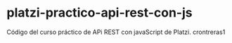 # platzi-practico-api-rest-con-js
Código del curso práctico de APi REST con javaScript de Platzi. crontreras1
